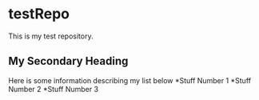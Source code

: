 # testRepo
This is my test repository. 

## My Secondary Heading
Here is some information describing my list below
*Stuff Number 1
*Stuff Number 2
*Stuff Number 3

